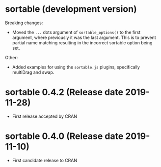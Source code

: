 # sortable (development version)

Breaking changes:

* Moved the `...` dots argument of `sortable_options()` to the first argument,
where previously it was the last argument. This is to prevent partial name
matching resulting in the incorrect sortable option being set.

Other:

* Added examples for using the `sortable.js` plugins, specifically multiDrag and
swap.  


# sortable 0.4.2 (Release date 2019-11-28)

* First release accepted by CRAN


# sortable 0.4.0 (Release date 2019-11-10)

* First candidate release to CRAN
